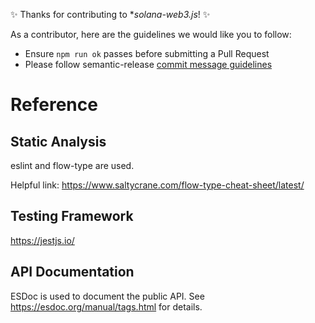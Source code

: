 
✨ Thanks for contributing to **solana-web3.js*! ✨

As a contributor, here are the guidelines we would like you to follow:
* Ensure `npm run ok` passes before submitting a Pull Request
* Please follow semantic-release [commit message guidelines](https://github.com/semantic-release/semantic-release/blob/caribou/CONTRIBUTING.md#commit-message-guidelines)

# Reference

## Static Analysis
eslint and flow-type are used.

Helpful link: https://www.saltycrane.com/flow-type-cheat-sheet/latest/

## Testing Framework
https://jestjs.io/

## API Documentation
ESDoc is used to document the public API.  See
https://esdoc.org/manual/tags.html for details.
